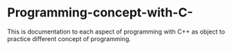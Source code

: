 # Programming-concept-with-C-
This is documentation to each aspect of programming with C++ as object to practice different concept of programming.
